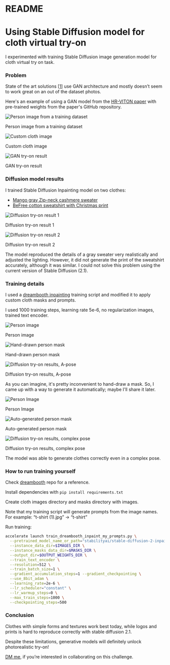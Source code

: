 # README

# Using Stable Diffusion model for cloth virtual try-on

I experimented with training Stable Diffusion image generation model for cloth virtual try on task.

### **Problem**

State of the art solutions [[1](https://paperswithcode.com/task/virtual-try-on)] use GAN architecture and mostly doesn’t seem to work great on an out of the dataset photos.

Here's an example of using a GAN model from the [HR-VITON paper](https://paperswithcode.com/paper/high-resolution-virtual-try-on-with) with pre-trained weights from the paper's GitHub repository.

![Person image from a training dataset](readme_imgs/IMAGE_2023-02-17_125128.jpg)

Person image from a training dataset

![Custom cloth image](readme_imgs/IMAGE_2023-02-17_125150.jpg)

Custom cloth image

![GAN try-on result](readme_imgs/IMAGE_2023-02-17_125153.jpg)

GAN try-on result

### **Diffusion model results**

I trained Stable Diffusion Inpainting model on two clothes:

- [Mango gray Zip-neck cashmere sweater](https://shop.mango.com/gb/men/cardigans-and-sweaters-sweaters/zip-neck-cashmere-sweater_47000550.html?c=95)
- [BeFree cotton sweatshirt with Christmas print](https://befree.ru/zhenskaya/product/2249207952$D/121)

![Diffusion try-on result 1](readme_imgs/showcase_1_(1).jpg)

Diffusion try-on result 1

![Diffusion try-on result 2](readme_imgs/showcase_2.jpg)

Diffusion try-on result 2

The model reproduced the details of a gray sweater very realistically and adjusted the lighting. However, it did not generate the print of the sweatshirt accurately, although it was similar. I could not solve this problem using the current version of Stable Diffusion (2.1).

### Training d**etails**

I used a [dreambooth inpainting](https://github.com/huggingface/diffusers/tree/main/examples/research_projects/dreambooth_inpaint) training script and modified it to apply custom cloth masks and prompts. 

I used 1000 training steps, learning rate 5e-6, no regularization images, trained text encoder. 

![Person image](readme_imgs/1_1024_(3).jpg)

Person image

![Hand-drawn person mask](readme_imgs/1_1024_mask_(1).jpg)

Hand-drawn person mask

![Diffusion try-on results, A-pose](readme_imgs/v12_50_inf_steps_pose1-min_(1).png)

Diffusion try-on results, A-pose

As you can imagine, it's pretty inconvenient to hand-draw a mask. So, I came up with a way to generate it automatically; maybe I'll share it later.

![Person Image](readme_imgs/IMAGE_2023-02-17_131011.jpg)

Person Image

![Auto-generated person mask](readme_imgs/2_1024_auto_mask_(2).jpg)

Auto-generated person mask

![Diffusion try-on results, complex pose](readme_imgs/2_hand_drawn_mask_1.jpg)

Diffusion try-on results, complex pose

The model was able to generate clothes correctly even in a complex pose. 

### **How to run training yourself**

Check [dreambooth](https://github.com/huggingface/diffusers/tree/main/examples/research_projects/dreambooth_inpaint) repo for a reference. 

Install dependencies with `pip install requirements.txt`

Create cloth images directory and masks directory with images.  

Note that my training script will generate prompts from the image names. 
For example: “t-shirt (1).jpg” → “t-shirt”

Run training:

```bash
accelerate launch train_dreambooth_inpaint_my_prompts.py \
  --pretrained_model_name_or_path="stabilityai/stable-diffusion-2-inpainting"  \
  --instance_data_dir=$IMAGES_DIR \
  --instance_masks_data_dir=$MASKS_DIR \
  --output_dir=$OUTPUT_WEIGHTS_DIR \
  --train_text_encoder \
  --resolution=512 \
  --train_batch_size=1 \
  --gradient_accumulation_steps=1 --gradient_checkpointing \
  --use_8bit_adam \
  --learning_rate=2e-6 \
  --lr_scheduler="constant" \
  --lr_warmup_steps=0 \
  --max_train_steps=1000 \
  --checkpointing_steps=500
```

### **Conclusion**

Clothes with simple forms and textures work best today, while logos and prints is hard to reproduce correctly with stable diffusion 2.1.

Despite these limitations, generative models will definitely unlock photorealistic try-on! 

[DM me](https://twitter.com/LiderAlexandr), if you’re interested in collaborating on this challenge.